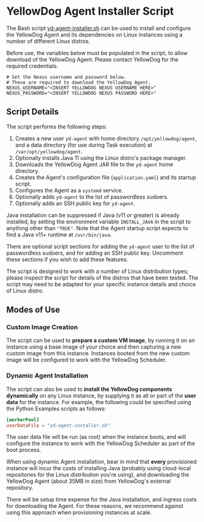 # YellowDog Agent Installer Script

The Bash script [yd-agent-installer.sh](yd-agent-installer.sh) can be used to install and configure the YellowDog Agent and its dependencies on Linux instances using a number of different Linux distros.

Before use, the variables below must be populated in the script, to allow download of the YellowDog Agent. Please contact YellowDog for the required credentials.

```shell
# Set the Nexus username and password below.
# These are required to download the YellowDog Agent.
NEXUS_USERNAME="<INSERT YELLOWDOG NEXUS USERNAME HERE>"
NEXUS_PASSWORD="<INSERT YELLOWDOG NEXUS PASSWORD HERE>"
```

## Script Details

The script performs the following steps:

1. Creates a new user `yd-agent` with home directory `/opt/yellowdog/agent`, and a data directory (for use during Task execution) at `/var/opt/yellowdog/agent`.
2. Optionally installs Java 11 using the Linux distro's package manager.
3. Downloads the YellowDog Agent JAR file to the `yd-agent` home directory.
4. Creates the Agent's configuration file (`application.yaml`) and its startup script.
5. Configures the Agent as a `systemd` service.
6. Optionally adds `yd-agent` to the list of passwordless sudoers.
7. Optionally adds an SSH public key for `yd-agent`.

Java installation can be suppressed if Java (v11 or greater) is already installed, by setting the environment variable `INSTALL_JAVA` in the script to anything other than `"TRUE"`. Note that the Agent startup script expects to find a Java v11+ runtime at `/usr/bin/java`.

There are optional script sections for adding the `yd-agent` user to the list of passwordless sudoers, and for adding an SSH public key. Uncomment these sections if you wish to add these features.

The script is designed to work with a number of Linux distribution types; please inspect the script for details of the distros that have been tested. The script may need to be adapted for your specific instance details and choice of Linux distro.

## Modes of Use

### Custom Image Creation

The script can be used to **prepare a custom VM image**, by running it on an instance using a base image of your choice and then capturing a new custom image from this instance. Instances booted from the new custom image will be configured to work with the YellowDog Scheduler.

### Dynamic Agent Installation

The script can also be used to **install the YellowDog components dynamically** on any Linux instance, by supplying it as all or part of the **user data** for the instance. For example, the following could be specified using the Python Examples scripts as follows:

```toml
[workerPool]
userDataFile = "yd-agent-installer.sh"
```

The user data file will be run (as root) when the instance boots, and will configure the instance to work with the YellowDog Scheduler as part of the boot process.

When using dynamic Agent installation, bear in mind that **every** provisioned instance will incur the costs of installing Java (probably using cloud-local repositories for the Linux distribution you're using), and downloading the YellowDog Agent (about 35MB in size) from YellowDog's external repository.

There will be setup time expense for the Java installation, and ingress costs for downloading the Agent. For these reasons, we recommend against using this approach when provisioning instances at scale.
